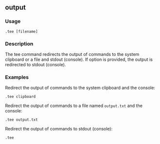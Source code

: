 ## output

### Usage

```text
.tee [filename]
```

### Description

The tee command redirects the output of commands to the system clipboard or a file and stdout (console). If option is
provided, the output is redirected to stdout (console).

### Examples

Redirect the output of commands to the system clipboard and the console:

```text
.tee clipboard
```

Redirect the output of commands to a file named `output.txt` and the console:

```text
.tee output.txt
```

Redirect the output of commands to stdout (console):

```text
.tee
```
